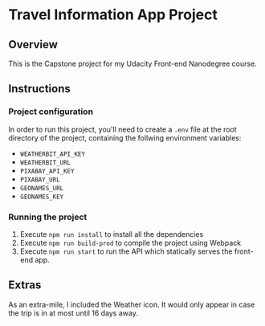 # Travel Information App Project

## Overview

This is the Capstone project for my Udacity Front-end Nanodegree course.

## Instructions

### Project configuration

In order to run this project, you'll need to create a `.env` file at the root directory of the project, containing the follwing environment variables:

- `WEATHERBIT_API_KEY`
- `WEATHERBIT_URL`
- `PIXABAY_API_KEY`
- `PIXABAY_URL`
- `GEONAMES_URL`
- `GEONAMES_KEY`

### Running the project

1. Execute `npm run install` to install all the dependencies
2. Execute `npm run build-prod` to compile the project using Webpack
3. Execute `npm run start` to run the API which statically serves the front-end app.

## Extras

As an extra-mile, I included the Weather icon. It would only appear in case the trip is in at most until 16 days away.
